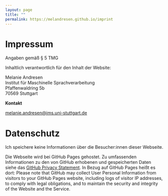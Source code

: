 ```yaml
---
layout: page
title: ""
permalink: https://melandresen.github.io/imprint
---
```


# Impressum

Angaben gemäß § 5 TMG

Inhaltlich verantwortlich für den Inhalt der Website:

Melanie Andresen <br/>
Institut für Maschinelle Sprachverarbeitung<br/>
Pfaffenwaldring 5b<br/>
70569 Stuttgart

**Kontakt**

melanie.andresen@ims.uni-stuttgart.de


# Datenschutz

Ich speichere keine Informationen über die Besucher:innen dieser Webseite.

Die Webseite wird bei GitHub Pages gehostet. Zu umfassenden Informationen zu den von GitHub erhobenen und gespeicherten Daten siehe das [GitHub Privacy Statement](https://docs.github.com/en/github/site-policy/github-privacy-statement). In Bezug auf GitHub Pages heißt es dort:
	Please note that GitHub may collect User Personal Information from visitors to your GitHub Pages website, including logs of visitor IP addresses, to comply with legal obligations, and to maintain the security and integrity of the Website and the Service.

